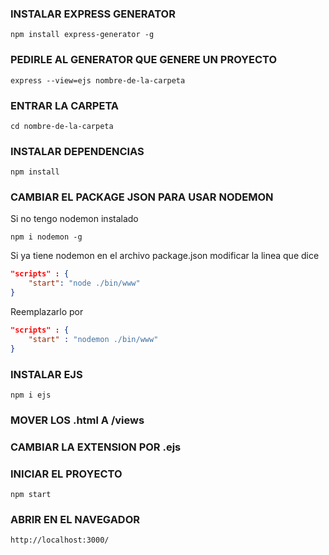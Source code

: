 ### INSTALAR EXPRESS GENERATOR

```npm install express-generator -g```

### PEDIRLE AL GENERATOR QUE GENERE UN PROYECTO

```express --view=ejs nombre-de-la-carpeta```

### ENTRAR LA CARPETA

```cd nombre-de-la-carpeta```

### INSTALAR DEPENDENCIAS

```npm install```

### CAMBIAR EL PACKAGE JSON PARA USAR NODEMON

Si no tengo nodemon instalado

```npm i nodemon -g```

Si ya tiene nodemon en el archivo package.json modificar la linea que dice 

```json
"scripts" : {
    "start": "node ./bin/www"
}
```

Reemplazarlo por

```json
"scripts" : {
    "start" : "nodemon ./bin/www"
}
```

### INSTALAR EJS

```npm i ejs```

### MOVER LOS .html A /views

### CAMBIAR LA EXTENSION POR .ejs

### INICIAR EL PROYECTO 

```npm start```

### ABRIR EN EL NAVEGADOR

```http://localhost:3000/```
